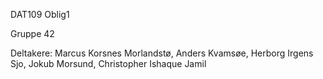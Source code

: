 DAT109 Oblig1

Gruppe 42

Deltakere: Marcus Korsnes Morlandstø, Anders Kvamsøe, Herborg Irgens Sjo, Jokub Morsund, Christopher Ishaque Jamil
